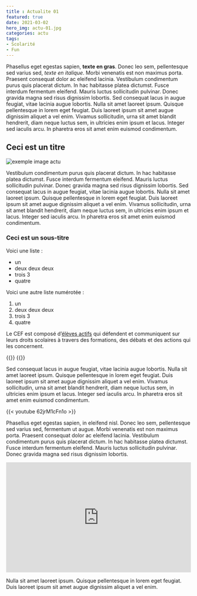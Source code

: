 ```yaml
---
title : Actualite 01
featured: true
date: 2021-03-02
hero_img: actu-01.jpg
categories: actu
tags:
- Scolarité
- Fun
---
```


Phasellus eget egestas sapien, **texte en gras**. Donec leo sem, pellentesque sed varius sed, *texte en italique*. Morbi venenatis est non maximus porta. Praesent consequat dolor ac eleifend lacinia. Vestibulum condimentum purus quis placerat dictum. In hac habitasse platea dictumst. Fusce interdum fermentum eleifend. Mauris luctus sollicitudin pulvinar. Donec gravida magna sed risus dignissim lobortis. Sed consequat lacus in augue feugiat, vitae lacinia augue lobortis. Nulla sit amet laoreet ipsum. Quisque pellentesque in lorem eget feugiat. Duis laoreet ipsum sit amet augue dignissim aliquet a vel enim. Vivamus sollicitudin, urna sit amet blandit hendrerit, diam neque luctus sem, in ultricies enim ipsum et lacus. Integer sed iaculis arcu. In pharetra eros sit amet enim euismod condimentum. 

## Ceci est un titre

![exemple image actu](/assets/img/actu-exemple.jpg)

Vestibulum condimentum purus quis placerat dictum. In hac habitasse platea dictumst. Fusce interdum fermentum eleifend. Mauris luctus sollicitudin pulvinar. Donec gravida magna sed risus dignissim lobortis. Sed consequat lacus in augue feugiat, vitae lacinia augue lobortis. Nulla sit amet laoreet ipsum. Quisque pellentesque in lorem eget feugiat. Duis laoreet ipsum sit amet augue dignissim aliquet a vel enim. Vivamus sollicitudin, urna sit amet blandit hendrerit, diam neque luctus sem, in ultricies enim ipsum et lacus. Integer sed iaculis arcu. In pharetra eros sit amet enim euismod condimentum. 

### Ceci est un sous-titre

Voici une liste :

- un
- deux deux deux
- trois 3
- quatre

Voici une autre liste numérotée :

1. un
2. deux deux deux
3. trois 3
4. quatre

Le CEF est composé d’[élèves actifs](https://www.google.com) qui défendent et communiquent sur leurs droits scolaires à travers des formations, des débats et des actions qui les concernent.

{{<bouton texte="Ceci est un bouton" lien="https://www.google.com">}}
{{<bouton texte="Ce bouton s'ouvre dans un nouvel onglet" lien="https://www.google.com" onglet="oui" >}}

Sed consequat lacus in augue feugiat, vitae lacinia augue lobortis. Nulla sit amet laoreet ipsum. Quisque pellentesque in lorem eget feugiat. Duis laoreet ipsum sit amet augue dignissim aliquet a vel enim. Vivamus sollicitudin, urna sit amet blandit hendrerit, diam neque luctus sem, in ultricies enim ipsum et lacus. Integer sed iaculis arcu. In pharetra eros sit amet enim euismod condimentum. 

{{< youtube 62jrM1cFn1o >}}

Phasellus eget egestas sapien, in eleifend nisl. Donec leo sem, pellentesque sed varius sed, fermentum ut augue. Morbi venenatis est non maximus porta. Praesent consequat dolor ac eleifend lacinia. Vestibulum condimentum purus quis placerat dictum. In hac habitasse platea dictumst. Fusce interdum fermentum eleifend. Mauris luctus sollicitudin pulvinar. Donec gravida magna sed risus dignissim lobortis.

<iframe width="100%" height="300" scrolling="no" frameborder="no" allow="autoplay" src="https://w.soundcloud.com/player/?url=https%3A//api.soundcloud.com/tracks/518077704&color=%23ff5500&auto_play=false&hide_related=false&show_comments=true&show_user=true&show_reposts=false&show_teaser=true&visual=true"></iframe>

Nulla sit amet laoreet ipsum. Quisque pellentesque in lorem eget feugiat. Duis laoreet ipsum sit amet augue dignissim aliquet a vel enim.